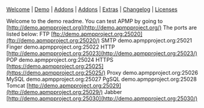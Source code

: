 [Welcome](http://apmpproject.org/) | [Demo](http://apmpproject.org/demo) | [Addons](http://apmpproject.org/downloads) | [Addons](http://apmpproject.org/downloads/addons) | [Extras](http://apmpproject.org/downloads/extras) | [Changelog](http://apmpproject.org/changelog) | [Licenses](http://apmpproject.org/licenses) 
  
Welcome to the demo readme.
You can test APMP by going to [http://demo.apmpproject.org](http://demo.apmpproject.org/)
The ports are listed below:
FTP [ftp://demo.apmpproject.org:25020](ftp://demo.apmpproject.org:25020/)
SMTP demo.apmpproject.org:25021
Finger demo.apmpproject.org:25022
HTTP [http://demo.apmpproject.org:25023](http://demo.apmpproject.org:25023/)
POP demo.apmpproject.org:25024
HTTPS [https://demo.apmpproject.org:25025](https://demo.apmpproject.org:25025/)
Proxy demo.apmpproject.org:25026
MySQL demo.apmpproject.org:25027
PgSQL demo.apmpproject.org:25028
Tomcat [http://demo.apmpproject.org:25029](http://demo.apmpproject.org:25029/)
Jabber [http://demo.apmpproject.org:25030](http://demo.apmpproject.org:25030/)

